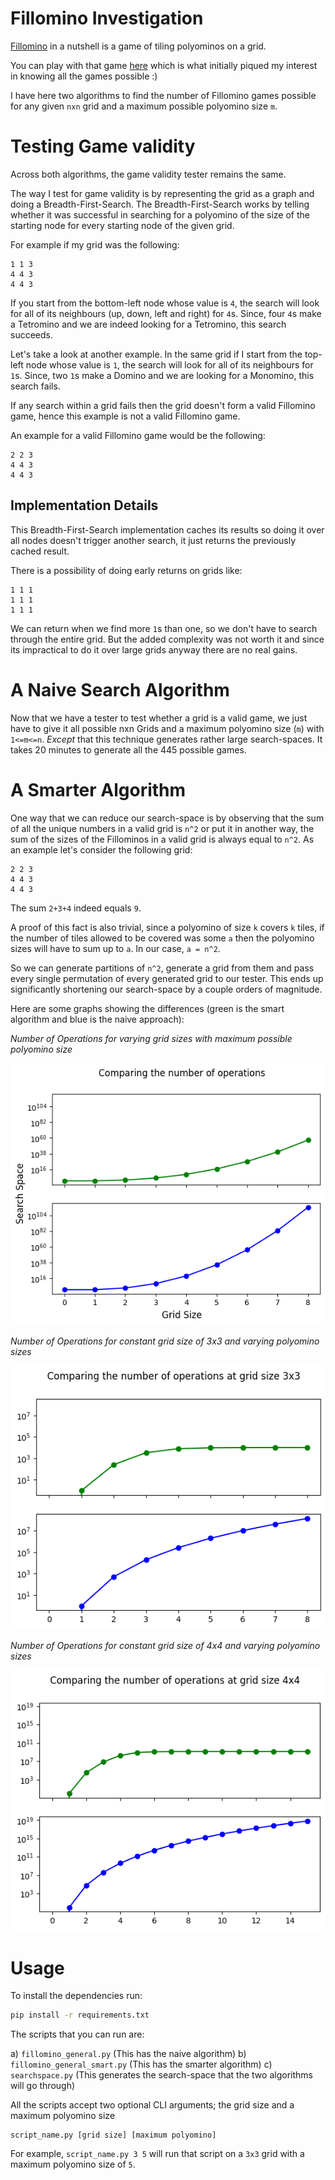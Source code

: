 # Fillomino Investigation

[Fillomino](https://en.wikipedia.org/wiki/Fillomino) in a nutshell is a game of tiling polyominos on a grid.

You can play with that game [here](https://pwahs.github.io/fillominordle/) which is what initially piqued my interest in knowing all the games possible :)

I have here two algorithms to find the number of Fillomino games possible for any given `nxn` grid and a maximum possible polyomino size `m`.

# Testing Game validity

Across both algorithms, the game validity tester remains the same.

The way I test for game validity is by representing the grid as a graph and doing a Breadth-First-Search.
The Breadth-First-Search works by telling whether it was successful in searching for a polyomino of the size of the starting node for every starting node of the given grid.

For example if my grid was the following:
```
1 1 3
4 4 3
4 4 3
```
If you start from the bottom-left node whose value is `4`, the search will look for all of its neighbours (up, down, left and right) for `4`s. Since, four `4`s make a Tetromino and we are indeed looking for a Tetromino, this search succeeds.

Let's take a look at another example. In the same grid if I start from the top-left node whose value is `1`, the search will look for all of its neighbours for `1`s. Since, two `1`s make a Domino and we are looking for a Monomino, this search fails.

If any search within a grid fails then the grid doesn't form a valid Fillomino game, hence this example is
not a valid Fillomino game.

An example for a valid Fillomino game would be the following:
```
2 2 3
4 4 3
4 4 3
```
## Implementation Details

This Breadth-First-Search implementation caches its results so doing it over all nodes doesn't trigger another search,
it just returns the previously cached result.

There is a possibility of doing early returns on grids like:
```
1 1 1
1 1 1
1 1 1
```
We can return when we find more `1`s than one, so we don't have to search through the entire grid.
But the added complexity was not worth it and since its impractical to do it over large grids anyway there are no real gains.

# A Naive Search Algorithm

Now that we have a tester to test whether a grid is a valid game, we just have to give it all possible nxn Grids and a maximum polyomino size (`m`) with `1<=m<=n`. _Except_ that this technique generates rather large search-spaces.
It takes 20 minutes to generate all the 445 possible games.

# A Smarter Algorithm

One way that we can reduce our search-space is by observing that the sum of all the unique numbers in a valid grid is `n^2` or put it in another way, the sum of the sizes of the Fillominos in a valid grid is always equal to `n^2`.
As an example let's consider the following grid:
```
2 2 3
4 4 3
4 4 3
```
The sum `2+3+4` indeed equals `9`.

A proof of this fact is also trivial, since a polyomino of size `k` covers `k` tiles, if the number of tiles allowed to be covered was some `a` then the polyomino sizes will have to sum up to `a`. In our case, `a = n^2`.

So we can generate partitions of `n^2`, generate a grid from them and pass every single permutation of every generated
grid to our tester.
This ends up significantly shortening our search-space by a couple orders of magnitude.

Here are some graphs showing the differences (green is the smart algorithm and blue is the naive approach):

*Number of Operations for varying grid sizes with maximum possible polyomino size*

![](graphs/varying_grid_sizes.png)

*Number of Operations for constant grid size of 3x3 and varying polyomino sizes*

![](graphs/3x3_grid.png)

*Number of Operations for constant grid size of 4x4 and varying polyomino sizes*

![](graphs/4x4_grid.png)

# Usage

To install the dependencies run:
```zsh
pip install -r requirements.txt
```

The scripts that you can run are:

a) `fillomino_general.py` (This has the naive algorithm)
b) `fillomino_general_smart.py` (This has the smarter algorithm)
c) `searchspace.py` (This generates the search-space that the two algorithms will go through)

All the scripts accept two optional CLI arguments; the grid size and a maximum polyomino size
```
script_name.py [grid size] [maximum polyomino]
```
For example,
`script_name.py 3 5` will run that script on a `3x3` grid with a maximum polyomino size of `5`.
